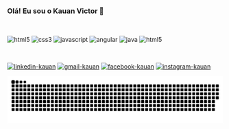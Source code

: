 ### Olá! Eu sou o Kauan Victor 🤙

##


<div style="display: inline_block"><br/>  
  <img align="center" alt="html5" src="https://icongr.am/devicon/html5-original.svg?size=60&color=currentColor" />
  <img align="center" alt="css3" src="https://icongr.am/devicon/css3-original.svg?size=60&color=currentColor"/>
  <img align="center" alt="javascript" src="https://icongr.am/devicon/javascript-original.svg?size=60&color=currentColor"/>
  <img align="center" alt="angular" src="https://icongr.am/devicon/angularjs-original.svg?size=60&color=currentColor" />
  <img align="center" alt="java" src="https://icongr.am/devicon/java-original-wordmark.svg?size=70&color=currentColor"/>
  <img align="center" alt="html5" src="https://icongr.am/devicon/mysql-original-wordmark.svg?size=60&color=currentColor" />  
</div>
    
##
<div style="display: inline_block"><br/>
    <a href="https://www.linkedin.com/in/kauan-souza-769978150" target="_blank"><img alt="linkedin-kauan" src="https://img.shields.io/badge/LinkedIn-0077B5?style=for-the-badge&logo=linkedin&logoColor=white" /></a>
    <a href="mailto:k1one.g.vitor@gmail.com" target="_blank"> <img alt="gmail-kauan" src="https://img.shields.io/badge/Gmail-D14836?style=for-the-badge&logo=gmail&logoColor=white" /></a>
    <a href="https://www.facebook.com/profile.php?id=100014852826767" target="_blank"> <img alt="facebook-kauan" src="https://img.shields.io/badge/Facebook-1877F2?style=for-the-badge&logo=facebook&logoColor=white" /></a>
    <a href="https://www.instagram.com/k1one.victor/" target="_blank"> <img alt="instagram-kauan" src="https://img.shields.io/badge/Instagram-E4405F?style=for-the-badge&logo=instagram&logoColor=white" /></a>
</div>
    
![Snake animation](https://github.com/kauan-victor-souza/kauan-victor-souza/blob/output/github-contribution-grid-snake.svg)




